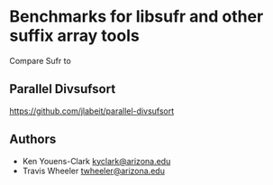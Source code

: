# Benchmarks for libsufr and other suffix array tools

Compare Sufr to 

## Parallel Divsufsort

https://github.com/jlabeit/parallel-divsufsort



## Authors

* Ken Youens-Clark <kyclark@arizona.edu>
* Travis Wheeler <twheeler@arizona.edu>
